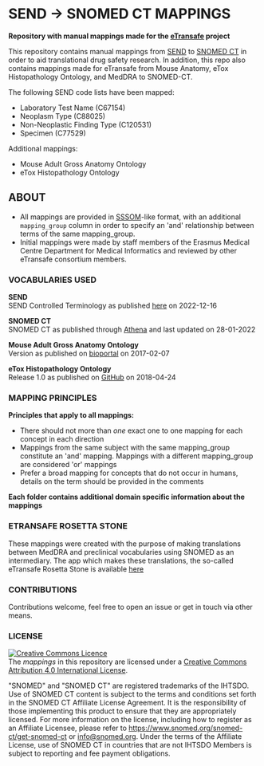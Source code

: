 SEND -> SNOMED CT MAPPINGS
=======================

**Repository with manual mappings made for the [eTransafe](https://etransafe.eu/) project**

This repository contains manual mappings from [SEND](https://www.cdisc.org/standards/foundational/send)
to [SNOMED CT](https://www.snomed.org/) in order to aid translational drug safety research. In addition, this repo also
contains mappings made for eTransafe from Mouse Anatomy, eTox Histopathology Ontology, and MedDRA to SNOMED-CT.

The following SEND code lists have been mapped:

- Laboratory Test Name (C67154)
- Neoplasm Type (C88025)
- Non-Neoplastic Finding Type (C120531)
- Specimen (C77529)

Additional mappings:

- Mouse Adult Gross Anatomy Ontology
- eTox Histopathology Ontology

## ABOUT

- All mappings are provided in [SSSOM](https://github.com/mapping-commons/sssom)-like format, with an
  additional `mapping_group` column in order to specify an 'and' relationship between terms of the same mapping_group.
- Initial mappings were made by staff members of the Erasmus Medical Centre Department for Medical Informatics and
  reviewed by other eTransafe consortium members.

### VOCABULARIES USED

**SEND** \
SEND Controlled Terminology as published [here](https://evs.nci.nih.gov/ftp1/CDISC/SEND/) on 2022-12-16

**SNOMED CT** \
SNOMED CT as published through [Athena](https://athena.ohdsi.org/vocabulary/list) and last updated on 28-01-2022

**Mouse Adult Gross Anatomy Ontology** \
Version as published on [bioportal](https://bioportal.bioontology.org/ontologies/MA) on 2017-02-07

**eTox Histopathology Ontology** \
Release 1.0 as published on [GitHub](https://github.com/Novartis/hpath) on 2018-04-24

### MAPPING PRINCIPLES

**Principles that apply to all mappings:**

- There should not more than _one_ exact one to one mapping for each concept in each direction
- Mappings from the same subject with the same mapping_group constitute an 'and' mapping. Mappings with a different
  mapping_group are considered 'or' mappings
- Prefer a broad mapping for concepts that do not occur in humans, details on the term should be provided in the
  comments

**Each folder contains additional domain specific information about the mappings**

### ETRANSAFE ROSETTA STONE

These mappings were created with the purpose of making translations between MedDRA and preclinical vocabularies using
SNOMED as an intermediary. The app which makes these translations, the so-called eTransafe Rosetta Stone is
available [here](https://github.com/mi-erasmusmc/ets-rosetta-stone)

### CONTRIBUTIONS

Contributions welcome, feel free to open an issue or get in touch via other means.

### LICENSE

<a rel="license" href="http://creativecommons.org/licenses/by/4.0/"><img alt="Creative Commons Licence" style="border-width:0" src="https://i.creativecommons.org/l/by/4.0/88x31.png" /></a>
<br />
The _mappings_ in this repository are licensed under
a <a rel="license" href="http://creativecommons.org/licenses/by/4.0/">Creative Commons
Attribution 4.0 International License</a>.
<br />

"SNOMED" and "SNOMED CT" are registered trademarks of the IHTSDO. Use of SNOMED CT content is subject to the terms and
conditions set forth in the SNOMED CT Affiliate License Agreement. It is the responsibility of those implementing this
product to ensure that they are appropriately licensed. For more information on the license, including how to
register as an Affiliate Licensee, please refer to https://www.snomed.org/snomed-ct/get-snomed-ct or info@snomed.org.
Under the terms of the Affiliate License, use of SNOMED CT in countries that are not IHTSDO Members is subject to
reporting and fee payment obligations.
